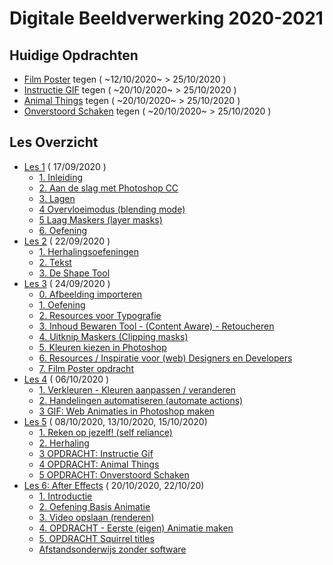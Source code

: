 # Digitale Beeldverwerking 2020-2021

## Huidige Opdrachten

- [Film Poster](https://goldflow.github.io/photoshop-courses/film-poster) tegen ( ~12/10/2020~ > 25/10/2020 )
- [Instructie GIF](https://github.com/Goldflow/photoshop-courses/tree/master/les5#3-opdracht-instructie-gif) tegen ( ~20/10/2020~ > 25/10/2020 )
- [Animal Things](https://goldflow.github.io/photoshop-courses/animal-things) tegen ( ~20/10/2020~ > 25/10/2020 )
- [Onverstoord Schaken](https://goldflow.github.io/photoshop-courses/chess-focus/) tegen ( ~20/10/2020~ > 25/10/2020 )

## Les Overzicht

- [Les 1](https://goldflow.github.io/photoshop-courses/les1) ( 17/09/2020 )
  * [1. Inleiding](https://goldflow.github.io/photoshop-courses/les1#1-inleiding)
  * [2. Aan de slag met Photoshop CC](https://goldflow.github.io/photoshop-courses/les1#2-aan-de-slag-met-photoshop-cc)
  * [3. Lagen](https://goldflow.github.io/photoshop-courses/les1#3-lagen)
  * [4 Overvloeimodus (blending mode)](https://goldflow.github.io/photoshop-courses/les1#4-overvloeimodus-blending-mode)
  * [5 Laag Maskers (layer masks)](https://goldflow.github.io/photoshop-courses/les1#5-laag-maskers--layer-masks-)
  * [6. Oefening](https://goldflow.github.io/photoshop-courses/les1#-muscle--6-oefening)
- [Les 2](https://goldflow.github.io/photoshop-courses/les2) ( 22/09/2020 )
  * [1. Herhalingsoefeningen](https://goldflow.github.io/photoshop-courses/les2#1-herhalingsoefeningen)
  * [2. Tekst](https://goldflow.github.io/photoshop-courses/les2#2-tekst)
  * [3. De Shape Tool](https://goldflow.github.io/photoshop-courses/les2#3-de-shape-tool)
- [Les 3](https://goldflow.github.io/photoshop-courses/les3) ( 24/09/2020 )
  * [0. Afbeelding importeren](https://goldflow.github.io/photoshop-courses/les3#0-afbeelding-importeren)
  * [1. Oefening](https://goldflow.github.io/photoshop-courses/les3#1-oefening)
  * [2. Resources voor Typografie](https://goldflow.github.io/photoshop-courses/les3#2-resources-voor-typografie)
  * [3. Inhoud Bewaren Tool - (Content Aware) - Retoucheren](https://goldflow.github.io/photoshop-courses/les3#3-inhoud-bewaren-tool-en-retoucheren)
  * [4. Uitknip Maskers (Clipping masks)](https://goldflow.github.io/photoshop-courses/les3#4-uitknip-maskers)
  * [5. Kleuren kiezen in Photoshop](https://goldflow.github.io/photoshop-courses/les3#5-kleuren-kiezen-in-photoshop)
  * [6. Resources / Inspiratie voor (web) Designers en Developers](https://goldflow.github.io/photoshop-courses/les3#6-resources-inspiratie-voor-designers-en-developers)
  * [7. Film Poster opdracht](https://goldflow.github.io/photoshop-courses/les3#7-film-poster-opdracht)
- [Les 4](https://goldflow.github.io/photoshop-courses/les4) ( 06/10/2020 )
  * [1. Verkleuren - Kleuren aanpassen / veranderen](https://goldflow.github.io/photoshop-courses/les4#1-verkleuren)
  * [2. Handelingen automatiseren (automate actions)](https://goldflow.github.io/photoshop-courses/les4#2-handelingen-automatiseren)
  * [3 GIF: Web Animaties in Photoshop maken](https://goldflow.github.io/photoshop-courses/les4#3-gif--web-animaties-in-photoshop-maken)
- [Les 5](https://goldflow.github.io/photoshop-courses/les5) ( 08/10/2020, 13/10/2020, 15/10/2020)
  * [1. Reken op jezelf! (self reliance)](https://goldflow.github.io/photoshop-courses/les5#1-reken-op-jezelf-self-reliance)
  * [2. Herhaling](https://goldflow.github.io/photoshop-courses/les5#2-herhaling)
  * [3 OPDRACHT: Instructie Gif](https://goldflow.github.io/photoshop-courses/les5#3-opdracht-instructie-gif)
  * [4 OPDRACHT: Animal Things](https://goldflow.github.io/photoshop-courses/les5#4-opdracht-animal-things)
  * [5 OPDRACHT: Onverstoord Schaken](https://goldflow.github.io/photoshop-courses/les5#5-opdracht-onverstoord-schaken)
- [Les 6: After Effects](https://goldflow.github.io/photoshop-courses/les6) ( 20/10/2020, 22/10/20)
  * [1. Introductie](https://goldflow.github.io/photoshop-courses/les6#1-introductie)
  * [2. Oefening Basis Animatie](https://goldflow.github.io/photoshop-courses/les6#2-oefening-basis-animatie)
  * [3. Video opslaan (renderen)](https://goldflow.github.io/photoshop-courses/les6#3-video-opslaan-renderen-)
  * [4. OPDRACHT - Eerste (eigen) Animatie maken](https://goldflow.github.io/photoshop-courses/les6#4-opdracht-eerste-eigen-animatie-maken)
  * [5. OPDRACHT Squirrel titles](https://goldflow.github.io/photoshop-courses/les6#5-opdracht-squirrel-titles)
  * [Afstandsonderwijs zonder software](https://goldflow.github.io/photoshop-courses/les6#afstandsonderwijs-zonder-software)


